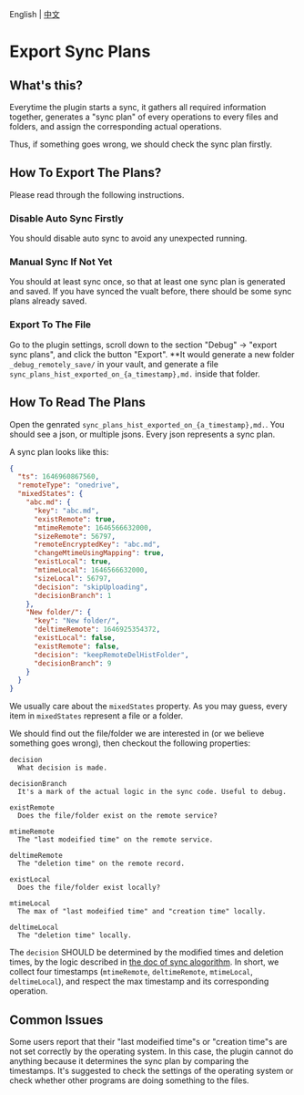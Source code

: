 English | [中文](/docs/how_to_debug/export_sync_plans.zh-cn.md)

# Export Sync Plans

## What's this?

Everytime the plugin starts a sync, it gathers all required information together, generates a "sync plan" of every operations to every files and folders, and assign the corresponding actual operations.

Thus, if something goes wrong, we should check the sync plan firstly.

## How To Export The Plans?

Please read through the following instructions.

### Disable Auto Sync Firstly

You should disable auto sync to avoid any unexpected running.

### Manual Sync If Not Yet

You should at least sync once, so that at least one sync plan is generated and saved. If you have synced the vualt before, there should be some sync plans already saved.

### Export To The File

Go to the plugin settings, scroll down to the section "Debug" -> "export sync plans", and click the button "Export". \*\*It would generate a new folder `_debug_remotely_save/` in your vault, and generate a file `sync_plans_hist_exported_on_{a_timestamp},md.` inside that folder.

## How To Read The Plans

Open the genrated `sync_plans_hist_exported_on_{a_timestamp},md.`. You should see a json, or multiple jsons. Every json represents a sync plan.

A sync plan looks like this:

```json
{
  "ts": 1646960867560,
  "remoteType": "onedrive",
  "mixedStates": {
    "abc.md": {
      "key": "abc.md",
      "existRemote": true,
      "mtimeRemote": 1646566632000,
      "sizeRemote": 56797,
      "remoteEncryptedKey": "abc.md",
      "changeMtimeUsingMapping": true,
      "existLocal": true,
      "mtimeLocal": 1646566632000,
      "sizeLocal": 56797,
      "decision": "skipUploading",
      "decisionBranch": 1
    },
    "New folder/": {
      "key": "New folder/",
      "deltimeRemote": 1646925354372,
      "existLocal": false,
      "existRemote": false,
      "decision": "keepRemoteDelHistFolder",
      "decisionBranch": 9
    }
  }
}
```

We usually care about the `mixedStates` property. As you may guess, every item in `mixedStates` represent a file or a folder.

We should find out the file/folder we are interested in (or we believe something goes wrong), then checkout the following properties:

```
decision
  What decision is made.

decisionBranch
  It's a mark of the actual logic in the sync code. Useful to debug.

existRemote
  Does the file/folder exist on the remote service?

mtimeRemote
  The "last modeified time" on the remote service.

deltimeRemote
  The "deletion time" on the remote record.

existLocal
  Does the file/folder exist locally?

mtimeLocal
  The max of "last modeified time" and "creation time" locally.

deltimeLocal
  The "deletion time" locally.
```

The `decision` SHOULD be determined by the modified times and deletion times, by the logic described in [the doc of sync alogorithm](../sync_algorithm_v2.md). In short, we collect four timestamps (`mtimeRemote`, `deltimeRemote`, `mtimeLocal`, `deltimeLocal`), and respect the max timestamp and its corresponding operation.

## Common Issues

Some users report that their "last modeified time"s or "creation time"s are not set correctly by the operating system. In this case, the plugin cannot do anything because it determines the sync plan by comparing the timestamps. It's suggested to check the settings of the operating system or check whether other programs are doing something to the files.
